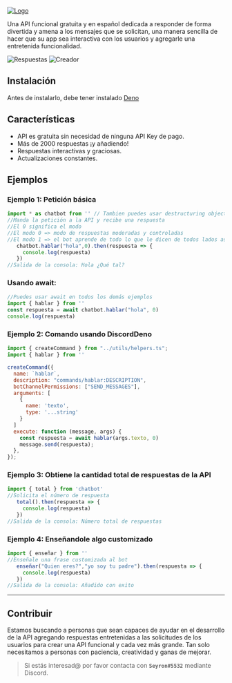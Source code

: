 [![Logo](https://i.imgur.com/r74nCr1.png)](https://www.npmjs.com/package/espchatbotapi/)

Una API funcional gratuita y en español dedicada a responder de forma divertida y amena a los mensajes que se solicitan, una manera sencilla de hacer que su app sea interactiva con los usuarios y agregarle una entretenida funcionalidad.

  ![Respuestas](https://raster.shields.io/badge/Respuestas-2083-yellow)
  ![Creador](https://raster.shields.io/static/v1?label=Creador&message=Seyron#5532&color=RED?style=flat&logo=appveyor)

## Instalación
Antes de instalarlo, debe tener instalado [Deno](https://deno.land/)

## Características
* API es gratuita sin necesidad de ninguna API Key de pago.
* Más de 2000 respuestas ¡y añadiendo!
* Respuestas interactivas y graciosas.
* Actualizaciones constantes.

## Ejemplos

### Ejemplo 1: Petición básica
```js
import * as chatbot from '' // Tambien puedes usar destructuring object
//Manda la petición a la API y recibe una respuesta
//El 0 significa el modo
//El modo 0 => modo de respuestas moderadas y controladas
//El modo 1 => el bot aprende de todo lo que le dicen de todos lados asi que no tiene ningun tipo de control
   chatbot.hablar("hola",0).then(respuesta => {
     console.log(respuesta)
   })
//Salida de la consola: Hola ¿Qué tal?

```
### Usando await:

```js
//Puedes usar await en todos los demás ejemplos
import { hablar } from ''
const respuesta = await chatbot.hablar("hola", 0)
console.log(respuesta)
```

### Ejemplo 2: Comando usando DiscordDeno
```js
import { createCommand } from "../utils/helpers.ts";
import { hablar } from ''

createCommand({
  name: `hablar`,
  description: "commands/hablar:DESCRIPTION",
  botChannelPermissions: ["SEND_MESSAGES"],
  arguments: [
    {
      name: 'texto',
      type: '...string'
    }
  ]
  execute: function (message, args) {
    const respuesta = await hablar(args.texto, 0)
    message.send(respuesta);
  },
});
```

### Ejemplo 3: Obtiene la cantidad total de respuestas de la API
```js
import { total } from 'chatbot'
//Solicita el número de respuesta
   total().then(respuesta => {
     console.log(respuesta)
   })
//Salida de la consola: Número total de respuestas
```

### Ejemplo 4: Enseñandole algo customizado
```js
import { enseñar } from ''
//Enseñale una frase customizada al bot
   enseñar("Quien eres?","yo soy tu padre").then(respuesta => {
     console.log(respuesta)
   })
//Salida de la consola: Añadido con exito
```

------

## Contribuir

Estamos buscando a personas que sean capaces de ayudar en el desarrollo de la API agregando respuestas entretenidas a las solicitudes de los usuarios para crear una API funcional y cada vez más grande. Tan solo necesitamos a personas con paciencia, creatividad y ganas de mejorar.

> Si estás interesad@ por favor contacta con **``Seyron#5532``** mediante Discord.